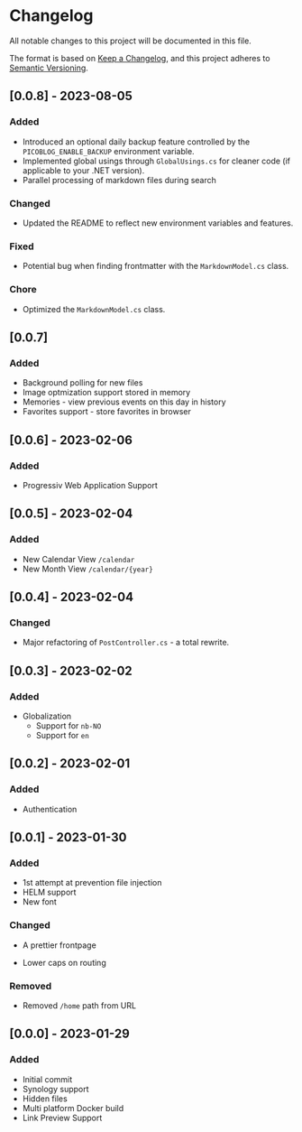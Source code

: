 # Changelog

All notable changes to this project will be documented in this file.

The format is based on [Keep a Changelog](https://keepachangelog.com/en/1.0.0/),
and this project adheres to [Semantic Versioning](https://semver.org/spec/v2.0.0.html).

## [0.0.8] - 2023-08-05
### Added

- Introduced an optional daily backup feature controlled by the `PICOBLOG_ENABLE_BACKUP` environment variable.
- Implemented global usings through `GlobalUsings.cs` for cleaner code (if applicable to your .NET version).
- Parallel processing of markdown files during search
  
### Changed
- Updated the README to reflect new environment variables and features.

### Fixed
- Potential bug when finding frontmatter with the `MarkdownModel.cs` class.

### Chore
- Optimized the `MarkdownModel.cs` class.

## [0.0.7]
### Added
- Background polling for new files
- Image optmization support stored in memory
- Memories - view previous events on this day in history
- Favorites support - store favorites in browser

## [0.0.6] - 2023-02-06
### Added

- Progressiv Web Application Support

## [0.0.5] - 2023-02-04
### Added

- New Calendar View `/calendar`
- New Month View `/calendar/{year}`

## [0.0.4] - 2023-02-04

### Changed

- Major refactoring of `PostController.cs` - a total rewrite.

## [0.0.3] - 2023-02-02

### Added

- Globalization
  - Support for `nb-NO`
  - Support for `en`

## [0.0.2] - 2023-02-01

### Added

- Authentication

## [0.0.1] - 2023-01-30

### Added

- 1st attempt at prevention file injection
- HELM support
- New font

### Changed

- A prettier frontpage

- Lower caps on routing

### Removed

- Removed `/home` path from URL

## [0.0.0] - 2023-01-29

### Added

- Initial commit
- Synology support
- Hidden files
- Multi platform Docker build
- Link Preview Support
